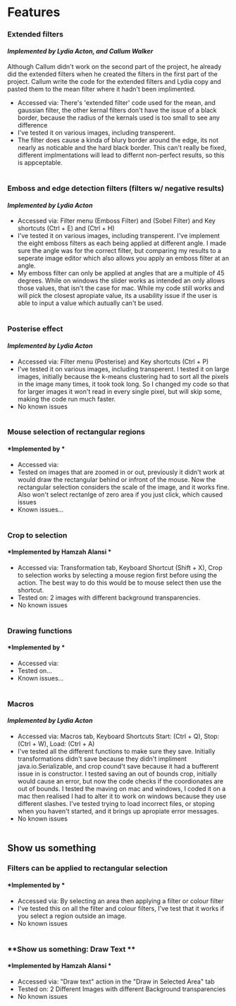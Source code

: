 # Features

### **Extended filters**
#### *Implemented by Lydia Acton, and Callum Walker*
Although Callum didn't work on the second part of the project, he already did the extended filters when he created the filters in the first part of the project. Callum write the code for the extended filters and Lydia copy and pasted them to the mean filter where it hadn't been implimented. 
- Accessed via: There's 'extended filter' code used for the mean, and gaussian filter, the other kernal filters don't have the issue of a black border, because the radius of the kernals used is too small to see any difference
- I've tested it on various images, including transperent.
- The filter does cause a kinda of blury border around the edge, its not nearly as noticable and the hard black border. This can't really be fixed, different implmentations will lead to differnt non-perfect results, so this is appceptable.
<br/><br/>

### **Emboss and edge detection filters (filters w/ negative results)**
#### *Implemented by Lydia Acton*
- Accessed via: Filter menu (Emboss Filter) and (Sobel Filter) and Key shortcuts (Ctrl + E) and (Ctrl + H)
- I've tested it on various images, including transperent. I've implement the eight emboss filters as each being applied at different angle. I made sure the angle was for the correct filter, but comparing my results to a seperate image editor which also allows you apply an emboss filter at an angle. 
- My emboss filter can only be applied at angles that are a multiple of 45 degrees. While on windows the slider works as intended an only allows those values, that isn't the case for mac. While my code still works and will pick the closest apropiate value, its a usability issue if the user is able to input a value which autually can't be used.
<br/><br/>

### **Posterise effect**
#### *Implemented by Lydia Acton*
- Accessed via: Filter menu (Posterise) and Key shortcuts (Ctrl + P)
- I've tested it on various images, including transperent. I tested it on large images, initially because the k-means clustering had to sort all the pixels in the image many times, it took took long. So I changed my code so that for larger images it won't read in every single pixel, but will skip some, making the code run much faster.
- No known issues
<br/><br/>

### **Mouse selection of rectangular regions**
#### *Implemented by *
- Accessed via: 
- Tested on images that are zoomed in or out, previously it didn't work at would draw the rectangular behind or infront of the mouse. Now the rectangular selection considers the scale of the image, and it works fine. Also won't select rectanlge of zero area if you just click, which caused issues
- Known issues...
<br/><br/>

### **Crop to selection**
#### *Implemented by Hamzah Alansi *
- Accessed via: Transformation tab, Keyboard Shortcut (Shift + X), Crop to selection works by selecting a mouse region first before using the action. The best way to do this would be to mouse select then use the shortcut.
- Tested on: 2 images with different background transparencies.
- No known issues
<br/><br/>

### **Drawing functions**
#### *Implemented by *
- Accessed via: 
- Tested on...
- Known issues...
<br/><br/>

### **Macros**
#### *Implemented by Lydia Acton*
- Accessed via: Macros tab, Keyboard Shortcuts Start: (Ctrl + Q), Stop:(Ctrl + W), Load: (Ctrl + A)
- I've tested all the different functions to make sure they save. Initially transformations didn't save because they didn't impliment java.io.Serializable, and crop cound't save because it had a bufferent issue in is constructor. I tested saving an out of bounds crop, initially would cause an error, but now the code checks if the coordionates are out of bounds. I tested the maving on mac and windows, I coded it on a mac then realised I had to alter it to work on windows because they use different slashes. I've tested trying to load incorrect files, or stoping when you haven't started, and it brings up apropiate error messages. 
- No known issues
<br/><br/>

## **Show us something**

### **Filters can be applied to rectangular selection**
#### *Implemented by *
- Accessed via: By selecting an area then applying a filter or colour filter
- I've tested this on all the filter and colour filters, I've test that it works if you select a region outside an image.
- No known issues
<br/><br/>

### **Show us something: Draw Text **
#### *Implemented by Hamzah Alansi *
- Accessed via: "Draw text" action in the "Draw in Selected Area" tab
- Tested on: 2 Different Images with different Background transparencies
- No known issues
<br/><br/>